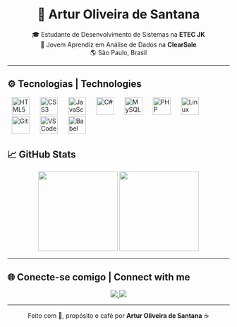 <h1 align="center">🚀 Artur Oliveira de Santana</h1>


<div align="center">
  
🎓 Estudante de Desenvolvimento de Sistemas na <strong>ETEC JK</strong>  
💼 Jovem Aprendiz em Análise de Dados na <strong>ClearSale</strong>  
🌎 São Paulo, Brasil

</div>

---

## ⚙️ Tecnologias | Technologies

<p>
  <img alt="HTML5" src="https://skillicons.dev/icons?i=html" height="40" style="margin: 0 10px" />
  <img alt="CSS3" src="https://skillicons.dev/icons?i=css" height="40" style="margin: 0 10px" />
  <img alt="JavaScript" src="https://skillicons.dev/icons?i=js" height="40" style="margin: 0 10px" />
  <img alt="C#" src="https://skillicons.dev/icons?i=cs" height="40" style="margin: 0 10px" />
  <img alt="MySQL" src="https://skillicons.dev/icons?i=mysql" height="40" style="margin: 0 10px" />
 <img alt="PHP" src="https://skillicons.dev/icons?i=php" height="40" style="margin: 0 10px" />
  <img alt="Linux" src="https://skillicons.dev/icons?i=linux" height="40" style="margin: 0 10px" />
  <img alt="Git" src="https://skillicons.dev/icons?i=git" height="40" style="margin: 0 10px" />
  <img alt="VSCode" src="https://skillicons.dev/icons?i=vscode" height="40" style="margin: 0 10px" />
  <img alt="Babel" src="https://skillicons.dev/icons?i=babel" height="40" style="margin: 0 10px" />
</p>


## 📈 GitHub Stats

<div align="center">
  <img height="180em" src="https://github-readme-stats.vercel.app/api?username=ArturOSantana&show_icons=true&theme=radical&count_private=true&hide_title=true" />
  <img height="180em" src="https://github-readme-stats.vercel.app/api/top-langs/?username=ArturOSantana&layout=compact&theme=radical" />
</div>

---

## 🌐 Conecte-se comigo | Connect with me

<p align="center">
  <a href="https://www.linkedin.com/in/artur-oliveira-de-santana/" target="_blank">
    <img src="https://img.shields.io/badge/LinkedIn-Artur%20Santana-blue?style=for-the-badge&logo=linkedin" />
  </a>
  <a href="https://github.com/ArturOSantana" target="_blank">
    <img src="https://img.shields.io/badge/GitHub-ArturOSantana-181717?style=for-the-badge&logo=github" />
  </a>
</p>

---

<p align="center">
  Feito com 💙, propósito e café por <strong>Artur Oliveira de Santana</strong> ☕
</p>
